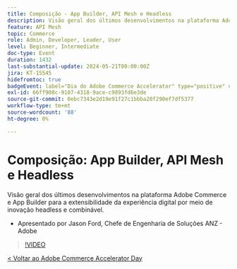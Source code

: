 ```yaml
---
title: Composição - App Builder, API Mesh e Headless
description: Visão geral dos últimos desenvolvimentos na plataforma Adobe Commerce e App Builder para a extensibilidade da experiência digital por meio de inovação headless e combinável. Apresentado por Jason Ford, Chefe de Engenharia de Soluções ANZ - Adobe
feature: API Mesh
topic: Commerce
role: Admin, Developer, Leader, User
level: Beginner, Intermediate
doc-type: Event
duration: 1432
last-substantial-update: 2024-05-21T00:00:00Z
jira: KT-15545
hidefromtoc: true
badgeEvent: label="Dia do Adobe Commerce Accelerator" type="positive" url="https://experienceleague.adobe.com/en/docs/events/apac-commerce-recordings/2024/overview"
exl-id: 66ff908c-9107-4318-9ace-c9893fd6e3de
source-git-commit: 0ebc7343e2d19e91f27c1bbba20f290ef7df5377
workflow-type: tm+mt
source-wordcount: '88'
ht-degree: 0%

---
```


# Composição: App Builder, API Mesh e Headless

Visão geral dos últimos desenvolvimentos na plataforma Adobe Commerce e App Builder para a extensibilidade da experiência digital por meio de inovação headless e combinável.

+ Apresentado por Jason Ford, Chefe de Engenharia de Soluções ANZ - Adobe

>[!VIDEO](https://video.tv.adobe.com/v/3429272/?learn=on)

[&lt; Voltar ao Adobe Commerce Accelerator Day](./overview.md)
